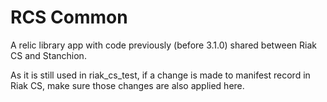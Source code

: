 # RCS Common

A relic library app with code previously (before 3.1.0) shared
between Riak CS and Stanchion.

As it is still used in riak\_cs\_test, if a change is made to manifest
record in Riak CS, make sure those changes are also applied here.
